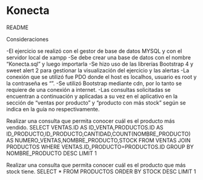 # Konecta


README

Consideraciones 

-El ejercicio se realizó con el gestor de base de datos MYSQL y con el servidor local de xampp
-Se debe crear una base de datos con el nombre “Konecta.sql” y luego importarla
-Se hizo uso de las librerías Bootstrap 4 y sweet alert 2 para gestionar la visualización del ejercicio y las alertas
-La conexión que se utilizó fue PDO donde el host es localhos, usuario es root y la contraseña es  “”.
-Se utilizó Bootstrap mediante cdn, por lo tanto se requiere de una conexión a internet.
-Las consultas solicitadas se encuentran a continuación y aplicadas a su vez en el aplicativo en la sección de “ventas por producto” y “producto con más stock” según se indica en la guía no respectivamente.

Realizar una consulta que permita conocer cuál es el producto más vendido.
SELECT VENTAS.ID AS ID_VENTA,PRODUCTOS.ID AS ID_PRODUCTO,ID_PRODUCTO,CANTIDAD,COUNT(NOMBRE_PRODUCTO) AS NUMERO_VENTAS,NOMBRE_PRODUCTO,STOCK FROM VENTAS JOIN PRODUCTOS WHERE VENTAS.ID_PRODUCTO=PRODUCTOS.ID GROUP BY NOMBRE_PRODUCTO DESC LIMIT 1


Realizar una consulta que permita conocer cuál es el producto que más stock tiene.
SELECT * FROM PRODUCTOS ORDER BY STOCK DESC LIMIT 1
